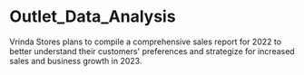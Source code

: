 # Outlet_Data_Analysis
Vrinda Stores plans to compile a comprehensive sales report for 2022 to better understand their customers' preferences and strategize for increased sales and business growth in 2023.
